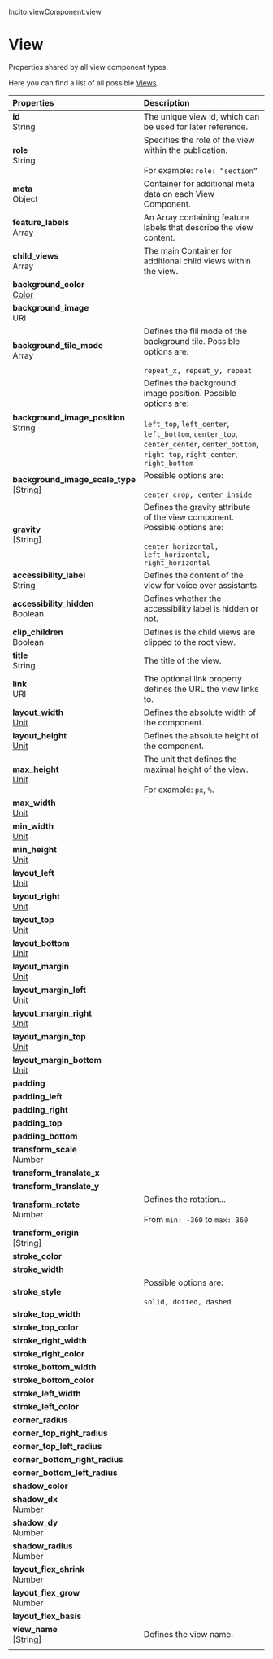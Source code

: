 Incito.viewComponent.view
# View

Properties shared by all view component types.

Here you can find a list of all possible [Views](views.md).

| Properties | Description |
|:--|:--|
| **id** <br> String | The unique view id, which can be used for later reference. |
| **role** <br> String | Specifies the role of the view within the publication. <br><br> For example: `role: “section”` |
| **meta** <br> Object | Container for additional meta data on each View Component. |
| **feature_labels** <br> Array | An Array containing feature labels that describe the view content. |
| **child_views** <br> Array | The main Container for additional child views within the view. |
| **background_color** <br> [Color](color.md) |  |
| **background_image** <br> URI|  |
| **background_tile_mode** <br> Array | Defines the fill mode of the background tile. Possible options are: <br><br> `repeat_x, repeat_y, repeat` |
| **background_image_position** <br> String | Defines the background image position. Possible options are: <br><br> `left_top`, `left_center`, `left_bottom`, `center_top`, `center_center`, `center_bottom`, `right_top`, `right_center`, `right_bottom` |
| **background_image_scale_type** <br> [String] | Possible options are: <br><br> `center_crop, center_inside` |
| **gravity** <br> [String] | Defines the gravity attribute of the view component. Possible options are: <br><br> `center_horizontal, left_horizontal, right_horizontal` |
| **accessibility_label** <br> String | Defines the content of the view for voice over assistants. |
| **accessibility_hidden** <br> Boolean | Defines whether the accessibility label is hidden or not. |
| **clip_children** <br> Boolean | Defines is the child views are clipped to the root view. |
| **title** <br> String | The title of the view. |
| **link** <br> URI | The optional link property defines the URL the view links to. |
| **layout_width** <br> [Unit](unit.md) | Defines the absolute width of the component. |
| **layout_height** <br> [Unit](unit.md) | Defines the absolute height of the component. |
| **max_height** <br> [Unit](unit.md) | The unit that defines the maximal height of the view. <br><br> For example: `px`, `%`. |
| **max_width** <br> [Unit](unit.md) |  |
| **min_width** <br> [Unit](unit.md) |  |
| **min_height** <br> [Unit](unit.md) |  |
| **layout_left** <br> [Unit](unit.md) |  |
| **layout_right** <br> [Unit](unit.md) |  |
| **layout_top** <br> [Unit](unit.md) |  |
| **layout_bottom** <br> [Unit](unit.md) |  |
| **layout_margin** <br> [Unit](unit.md) |  |
| **layout_margin_left** <br> [Unit](unit.md) |  |
| **layout_margin_right** <br> [Unit](unit.md) |  |
| **layout_margin_top** <br> [Unit](unit.md) |  |
| **layout_margin_bottom** <br> [Unit](unit.md) |  |
| **padding** |  |
| **padding_left** |  |
| **padding_right** |  |
| **padding_top** |  |
| **padding_bottom** |  |
| **transform_scale** <br> Number |  |
| **transform_translate_x** <br>  |  |
| **transform_translate_y** |  |
| **transform_rotate** <br> Number | Defines the rotation... <br><br> From `min: -360` to `max: 360` |
| **transform_origin** <br> [String] |  |
| **stroke_color** |  |
| **stroke_width** |  |
| **stroke_style** | Possible options are: <br><br> `solid, dotted, dashed` |
| **stroke_top_width** |  |
| **stroke_top_color** |  |
| **stroke_right_width** |  |
| **stroke_right_color** |  |
| **stroke_bottom_width** |  |
| **stroke_bottom_color** |  |
| **stroke_left_width** |  |
| **stroke_left_color** |  |
| **corner_radius** |  |
| **corner_top_right_radius** |  |
| **corner_top_left_radius** |  |
| **corner_bottom_right_radius** |  |
| **corner_bottom_left_radius** |  |
| **shadow_color** |  |
| **shadow_dx** <br> Number |  |
| **shadow_dy** <br> Number |  |
| **shadow_radius** <br> Number |  |
| **layout_flex_shrink** <br> Number |  |
| **layout_flex_grow** <br> Number |  |
| **layout_flex_basis** |  |
| **view_name** <br> [String] | Defines the view name. |
|  |  |

